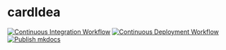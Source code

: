 # cardIdea
[![Continuous Integration Workflow](https://github.com/ElijahSey/cardIdea/actions/workflows/integration.yml/badge.svg)](https://github.com/ElijahSey/cardIdea/actions/workflows/integration.yml)
[![Continuous Deployment Workflow](https://github.com/ElijahSey/cardIdea/actions/workflows/deployment.yml/badge.svg)](https://github.com/ElijahSey/cardIdea/actions/workflows/deployment.yml)
[![Publish mkdocs](https://github.com/ElijahSey/cardIdea/actions/workflows/docpublish.yml/badge.svg)](https://github.com/ElijahSey/cardIdea/actions/workflows/docpublish.yml)
